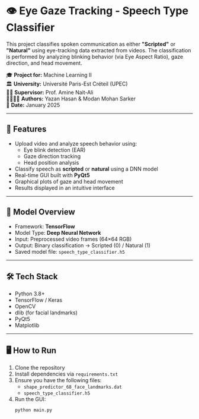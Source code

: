 # 👁️ Eye Gaze Tracking - Speech Type Classifier

This project classifies spoken communication as either **"Scripted"** or **"Natural"** using eye-tracking data extracted from videos. The classification is performed by analyzing blinking behavior (via Eye Aspect Ratio), gaze direction, and head movement.

🎓 **Project for:** Machine Learning II  
🏛️ **University:** Université Paris-Est Créteil (UPEC)  
👨‍🏫 **Supervisor:** Prof. Amine Nait-Ali  
👩‍💻👨‍💻 **Authors:** Yazan Hasan & Modan Mohan Sarker  
📅 **Date:** January 2025  

---

## 🚀 Features

- Upload video and analyze speech behavior using:
  - Eye blink detection (EAR)
  - Gaze direction tracking
  - Head position analysis
- Classify speech as **scripted** or **natural** using a DNN model
- Real-time GUI built with **PyQt5**
- Graphical plots of gaze and head movement
- Results displayed in an intuitive interface

---

## 🧠 Model Overview

- Framework: **TensorFlow**
- Model Type: **Deep Neural Network**
- Input: Preprocessed video frames (64×64 RGB)
- Output: Binary classification → Scripted (0) / Natural (1)
- Saved model file: `speech_type_classifier.h5`

---

## 🛠️ Tech Stack

- Python 3.8+
- TensorFlow / Keras
- OpenCV
- dlib (for facial landmarks)
- PyQt5
- Matplotlib

---

## 🖥️ How to Run

1. Clone the repository
2. Install dependencies via `requirements.txt`
3. Ensure you have the following files:
   - `shape_predictor_68_face_landmarks.dat`
   - `speech_type_classifier.h5`
4. Run the GUI:
   ```bash
   python main.py
